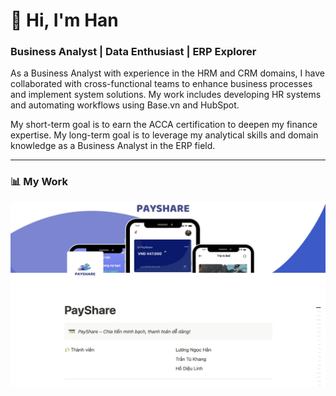 # 👋 Hi, I'm Han

### Business Analyst | Data Enthusiast | ERP Explorer

As a Business Analyst with experience in the HRM and CRM domains, I have collaborated with cross-functional teams to enhance business processes and implement system solutions. My work includes developing HR systems and automating workflows using Base.vn and HubSpot.

My short-term goal is to earn the ACCA certification to deepen my finance expertise. My long-term goal is to leverage my analytical skills and domain knowledge as a Business Analyst in the ERP field.

---

### 📊 My Work

<img src="https://raw.githubusercontent.com/hanln-work/han_portfolio/main/images/project_BA_image.png" alt="Dashboard Screenshot" style="max-width: 100%; height: auto;" />
